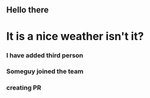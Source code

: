 ## Hello there
# It is a nice weather isn't it?
### I have added third person
### Someguy joined the team
### creating PR